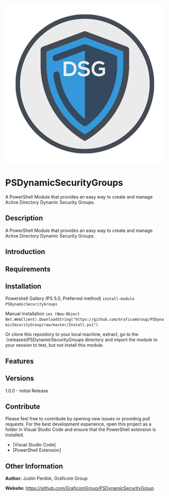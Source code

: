 ![PSDynamicSecurityGroups](src/other/powershell-project.png)

# PSDynamicSecurityGroups

A PowerShell Module that provides an easy way to create and manage Active Directory Dynamic Security Groups.

## Description

A PowerShell Module that provides an easy way to create and manage Active Directory Dynamic Security Groups.

## Introduction

## Requirements

## Installation

Powershell Gallery (PS 5.0, Preferred method)
`install-module PSDynamicSecurityGroups`

Manual Installation
`iex (New-Object Net.WebClient).DownloadString("https://github.com/GraficomGroup/PSDynamicSecurityGroup/raw/master/Install.ps1")`

Or clone this repository to your local machine, extract, go to the .\releases\PSDynamicSecurityGroups directory
and import the module to your session to test, but not install this module.

## Features

## Versions

1.0.0 - Initial Release

## Contribute

Please feel free to contribute by opening new issues or providing pull requests.
For the best development experience, open this project as a folder in Visual
Studio Code and ensure that the PowerShell extension is installed.

* [Visual Studio Code]
* [PowerShell Extension]

## Other Information

**Author:** Justin Perdok, Graficom Group

**Website:** https://github.com/GraficomGroup/PSDynamicSecurityGroup
